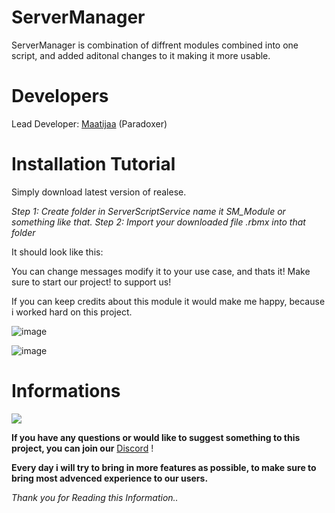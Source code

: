 # ServerManager

ServerManager is combination of diffrent modules combined into one script, and added aditonal changes to it making it more usable.

# Developers

 Lead Developer: [Maatijaa](https://github.com/Maatijaa/) (Paradoxer)

# Installation Tutorial

 Simply download latest version of realese.

*Step 1: Create folder in ServerScriptService name it SM_Module or something like that.*
*Step 2: Import your downloaded file .rbmx into that folder*


It should look like this:

You can change messages modify it to your use case, and thats it! Make sure to start our project! to support us!

If you can keep credits about this module it would make me happy, because i worked hard on this project.

![image](https://github.com/user-attachments/assets/dcba956a-2d1c-49c1-bd48-280a1524ec67)

![image](https://github.com/user-attachments/assets/da7e4d65-3704-43ac-a27c-e1d714723326)

# Informations

![](https://img.shields.io/github/license/Maatijaa/ServerManager)

**If you have any questions or would like to suggest something to this project, you can join our** [Discord](https://discord.gg/Dn4RnDu2wS) !

**Every day i will try to bring in more features as possible, to make sure to bring most advenced experience to our users.**

*Thank you for Reading this Information..*

